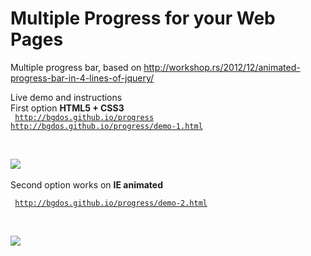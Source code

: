 # Multiple Progress for your Web Pages
Multiple progress bar, based on http://workshop.rs/2012/12/animated-progress-bar-in-4-lines-of-jquery/

Live demo and instructions </br>
First option <b>HTML5 + CSS3</b></br>
<code>
http://bgdos.github.io/progress</br></code>
<code>http://bgdos.github.io/progress/demo-1.html </br>
</code></br></br>
<img src='https://cloud.githubusercontent.com/assets/12112938/7528928/3ebc03be-f4e5-11e4-971d-e1bcb878e121.JPG'></br></br>
Second option works on <b>IE animated</b></br>
<code></br>
http://bgdos.github.io/progress/demo-2.html </br>
</code></br></br>
<img src='https://cloud.githubusercontent.com/assets/12112938/7527875/70b78d26-f4d5-11e4-9c81-6902de52dcc0.JPG'>
